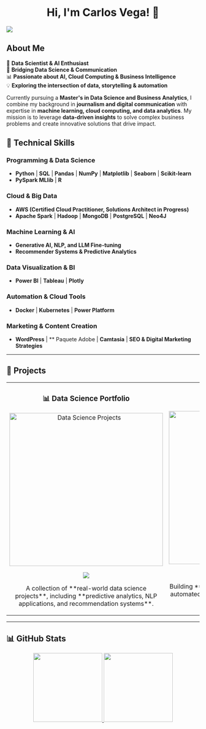<div align="center">
<h1 align="center">Hi, I'm Carlos Vega! 👋</h1>
</div>
<img src="https://i.imgur.com/3gL0H8j.png">

## About Me  

🚀 **Data Scientist & AI Enthusiast**  
🎯 **Bridging Data Science & Communication**  
📊 **Passionate about AI, Cloud Computing & Business Intelligence**  
💡 **Exploring the intersection of data, storytelling & automation**  

Currently pursuing a **Master's in Data Science and Business Analytics**, I combine my background in **journalism and digital communication** with expertise in **machine learning, cloud computing, and data analytics**. My mission is to leverage **data-driven insights** to solve complex business problems and create innovative solutions that drive impact.  

## 🔧 Technical Skills  

### **Programming & Data Science**  
- **Python** | **SQL** | **Pandas** | **NumPy** | **Matplotlib** | **Seaborn** | **Scikit-learn**  
- **PySpark MLlib** | **R**  

### **Cloud & Big Data**  
- **AWS (Certified Cloud Practitioner, Solutions Architect in Progress)**  
- **Apache Spark** | **Hadoop** | **MongoDB** | **PostgreSQL** | **Neo4J**  

### **Machine Learning & AI**    
- **Generative AI, NLP, and LLM Fine-tuning**  
- **Recommender Systems & Predictive Analytics**  

### **Data Visualization & BI**  
- **Power BI** | **Tableau** | **Plotly**

### **Automation & Cloud Tools**  
- **Docker** | **Kubernetes** | **Power Platform**

### **Marketing & Content Creation**  
- **WordPress** | ** Paquete Adobe | **Camtasia** | **SEO & Digital Marketing Strategies**  
---

## 🚀 Projects  

<table>
<tr>
<td width="50%">
<h3 align="center">📊 Data Science Portfolio</h3>
<div align="center">
<a href="https://github.com/carlosvegagonzalez/datascience-portfolio" target="_blank"><img src="https://i.imgur.com/Jji0CIE.jpg" width="400" alt="Data Science Projects"></a>
<p>
<a href="https://github.com/carlosvegagonzalez/datascience-portfolio" target="_blank">
<img src="https://img.shields.io/badge/Code-GitHub-blue?style=for-the-badge&logo=github&logoColor=white">
</a>
</p>
<p>A collection of **real-world data science projects**, including **predictive analytics, NLP applications, and recommendation systems**.</p>
</div>
</td>

<td width="50%">
<h3 align="center">🤖 AI & Automation</h3>
<div align="center">
<a href="https://github.com/carlosvegagonzalez/ai-automation" target="_blank"><img src="https://i.imgur.com/BhK5X8Y.png" width="400" alt="AI & Automation"></a>
<p>
<a href="https://github.com/carlosvegagonzalez/ai-automation" target="_blank">
<img src="https://img.shields.io/badge/Code-GitHub-blue?style=for-the-badge&logo=github&logoColor=white">
</a>
</p>
<p>Building **AI-driven chatbots, LLM fine-tuning, and automated workflows** using OpenAI, LangChain & Python.</p>
</div>
</td>
</tr>
</table>

---

## 📊 GitHub Stats  

<p align="center">
<a href="https://github.com/carlosvegag1">
  <img height="180em" src="https://github-readme-stats-eight-theta.vercel.app/api?username=carlosvegag1&show_icons=true&theme=algolia&include_all_commits=true&count_private=true"/>
  <img height="180em" src="https://github-readme-stats-eight-theta.vercel.app/api/top-langs/?username=carlosvegag1&layout=compact&langs_count=8&theme=algolia"/>
</a>
</p>
